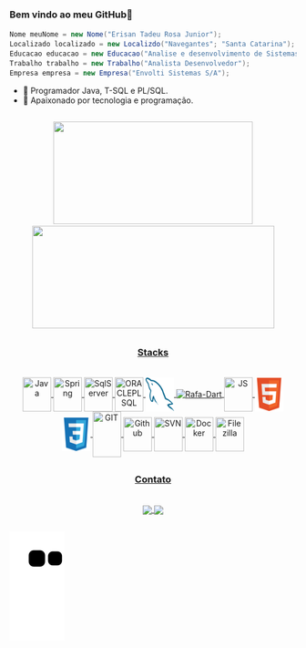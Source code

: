 
### Bem vindo ao meu GitHub👋

```java
Nome meuNome = new Nome("Erisan Tadeu Rosa Junior");
Localizado localizado = new Localizdo("Navegantes"; "Santa Catarina");
Educacao educacao = new Educacao("Analise e desenvolvimento de Sistemas");
Trabalho trabalho = new Trabalho("Analista Desenvolvedor");
Empresa empresa = new Empresa("Envolti Sistemas S/A");
```
- 🌱 Programador Java, T-SQL e PL/SQL.
- 👯 Apaixonado por tecnologia e programação.

##

<div align="center">
  <a href="https://github.com/ErisanJunior">
  <img height="180em" width="350em" src="https://github-readme-stats.vercel.app/api?username=ErisanJunior&show_icons=true&theme=gotham&include_all_commits=true&count_private=true"/>
  <img height="180em" width="425em" src="https://github-readme-stats.vercel.app/api/top-langs/?username=ErisanJunior&layout=compact&langs_count=7&theme=gotham"/>
</div> 

##  
<H3 align="center" height="120em" width="120em" > Stacks </H3>  
<div align="center" style="display: inline_block"><br>
  <img align="center" title="Java"  height="60" width="50" src="https://cdn.jsdelivr.net/gh/devicons/devicon/icons/java/java-original.svg" />
  <img align="center" title="Spring"  height="60" width="50" src="https://cdn.jsdelivr.net/gh/devicons/devicon/icons/spring/spring-original-wordmark.svg" />
  <img align="center" title="SqlServer"  height="60" width="50" src="https://cdn.jsdelivr.net/gh/devicons/devicon/icons/microsoftsqlserver/microsoftsqlserver-plain-wordmark.svg" />
  <img align="center" title="ORACLEPLSQL"  height="60" width="50" src="https://cdn.jsdelivr.net/gh/devicons/devicon/icons/oracle/oracle-original.svg" />
  <img align="center" title="MySql"  height="60" width="50" src="https://raw.githubusercontent.com/devicons/devicon/master/icons/mysql/mysql-original.svg">
  <img align="center" alt="Rafa-Dart" height="60" width="50" src="https://cdn.jsdelivr.net/gh/devicons/devicon/icons/dart/dart-original.svg">
  <img align="center" title="JS"  height="60" width="50" src="https://cdn.jsdelivr.net/gh/devicons/devicon/icons/javascript/javascript-original.svg" />
  <img align="center" alt="Rafa-HTML" height="60" width="50" src="https://raw.githubusercontent.com/devicons/devicon/master/icons/html5/html5-original.svg">
  <img align="center" alt="Rafa-CSS" height="60" width="50" src="https://raw.githubusercontent.com/devicons/devicon/master/icons/css3/css3-original.svg">
  <img align="center" title="GIT"  height="80" width="50" src="https://cdn.jsdelivr.net/gh/devicons/devicon/icons/git/git-original-wordmark.svg" />
  <img align="center" title="Github"  height="60" width="50" src="https://cdn.jsdelivr.net/gh/devicons/devicon/icons/github/github-original.svg"/>
  <img align="center" title="SVN"  height="60" width="50" src="https://cdn.jsdelivr.net/gh/devicons/devicon/icons/tortoisegit/tortoisegit-original.svg" />
  <img align="center" title="Docker"  height="60" width="50" src="https://cdn.jsdelivr.net/gh/devicons/devicon/icons/docker/docker-original-wordmark.svg" />
  <img align="center" title="Filezilla"  height="60" width="50" src="https://cdn.jsdelivr.net/gh/devicons/devicon/icons/filezilla/filezilla-plain.svg" />
</div>
  
 ##
  
<H3 align="center" height="120em" width="120em" > Contato </H3>  
<div align="center"><br>
    <a href = "mailto:Erisantadeu@gmail.com">
      <img align="center" width="140" src="https://img.shields.io/badge/-Gmail-%23333?style=for-the-badge&logo=gmail&logoColor=white" target="_blank">
  </a>
  <a href="https://www.linkedin.com/in/erisan-tadeu-rosa-junior/" target="_blank">
    <img align="center" width="180" src="https://img.shields.io/badge/-LinkedIn-%230077B5?style=for-the-badge&logo=linkedin&logoColor=white" target="_blank">
  </a> 

</div>

 ##   
  
  ![Snake animation](https://github.com/ErisanJunior/ErisanJunior/blob/output/github-contribution-grid-snake.svg)
